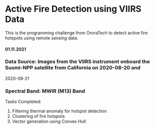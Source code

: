# **Active Fire Detection using VIIRS Data**
This is the programming challenge from OroraTech to detect active fire hotspots using remote sensing data.

#### 01.11.2021

### **Data Source:** Images from the VIIRS instrument onboard the Suomi-NPP satellite from California on 2020-08-20 and
2020-08-21
### **Spectral Band:** MWIR (M13) Band

Tasks Completed:
1) Filtering thermal anomaly for hotspot detection
2) Clustering of fire hotspots
3) Vector generation using Convex Hull